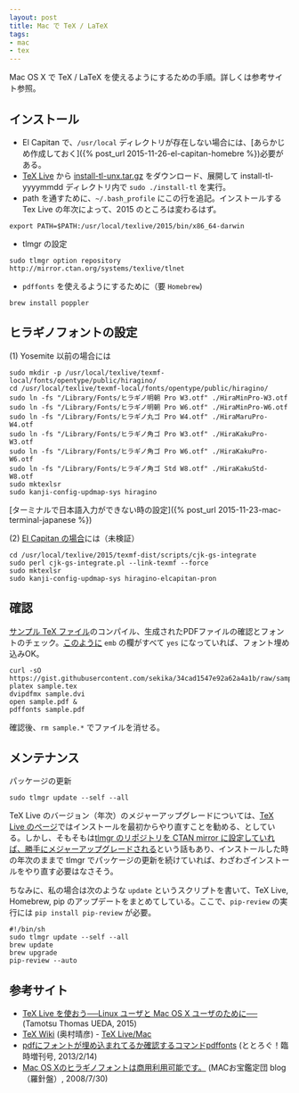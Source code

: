 ```yaml
---
layout: post
title: Mac で TeX / LaTeX
tags:
- mac
- tex
---
```

Mac OS X で TeX / LaTeX を使えるようにするための手順。詳しくは参考サイト参照。

## インストール

- El Capitan で、`/usr/local` ディレクトリが存在しない場合には、[あらかじめ作成しておく]({% post_url 2015-11-26-el-capitan-homebre %})必要がある。 
- [TeX Live](http://www.tug.org/texlive/) から [install-tl-unx.tar.gz](http://mirror.ctan.org/systems/texlive/tlnet/install-tl-unx.tar.gz) をダウンロード、展開して install-tl-yyyymmdd ディレクトリ内で ```sudo ./install-tl``` を実行。
- path を通すために、```~/.bash_profile``` にこの行を追記。インストールする Tex Live の年次によって、2015 のところは変わるはず。

~~~
export PATH=$PATH:/usr/local/texlive/2015/bin/x86_64-darwin
~~~

- tlmgr の設定

~~~
sudo tlmgr option repository http://mirror.ctan.org/systems/texlive/tlnet
~~~

- ```pdffonts``` を使えるようにするために（要 ```Homebrew```)

~~~
brew install poppler
~~~

## ヒラギノフォントの設定

(1) Yosemite 以前の場合には

~~~
sudo mkdir -p /usr/local/texlive/texmf-local/fonts/opentype/public/hiragino/
cd /usr/local/texlive/texmf-local/fonts/opentype/public/hiragino/
sudo ln -fs "/Library/Fonts/ヒラギノ明朝 Pro W3.otf" ./HiraMinPro-W3.otf 
sudo ln -fs "/Library/Fonts/ヒラギノ明朝 Pro W6.otf" ./HiraMinPro-W6.otf
sudo ln -fs "/Library/Fonts/ヒラギノ丸ゴ Pro W4.otf" ./HiraMaruPro-W4.otf
sudo ln -fs "/Library/Fonts/ヒラギノ角ゴ Pro W3.otf" ./HiraKakuPro-W3.otf
sudo ln -fs "/Library/Fonts/ヒラギノ角ゴ Pro W6.otf" ./HiraKakuPro-W6.otf
sudo ln -fs "/Library/Fonts/ヒラギノ角ゴ Std W8.otf" ./HiraKakuStd-W8.otf
sudo mktexlsr
sudo kanji-config-updmap-sys hiragino
~~~

[ターミナルで日本語入力ができない時の設定]({% post_url 2015-11-23-mac-terminal-japanese %})

(2) [El Capitan の場合](http://abenori.blogspot.jp/2015/10/el-capitantexplatex-dvipdfmxpdflatexmac.html)には（未検証）

~~~
cd /usr/local/texlive/2015/texmf-dist/scripts/cjk-gs-integrate
sudo perl cjk-gs-integrate.pl --link-texmf --force
sudo mktexlsr
sudo kanji-config-updmap-sys hiragino-elcapitan-pron
~~~

## 確認

[サンプル TeX ファイル](https://gist.github.com/sekika/34cad1547e92a62a4a1b)のコンパイル、生成されたPDFファイルの確認とフォントのチェック。[このように](https://gist.github.com/sekika/e36726eed3a9a7c3b27d) ```emb``` の欄がすべて ```yes``` になっていれば、フォント埋め込みOK。

~~~
curl -sO https://gist.githubusercontent.com/sekika/34cad1547e92a62a4a1b/raw/sample.tex
platex sample.tex
dvipdfmx sample.dvi
open sample.pdf &
pdffonts sample.pdf
~~~

確認後、```rm sample.*```  でファイルを消せる。

## メンテナンス

パッケージの更新

~~~
sudo tlmgr update --self --all
~~~

TeX Live のバージョン（年次）のメジャーアップグレードについては、[TeX Live のページ](http://www.tug.org/texlive/upgrade.html)ではインストールを最初からやり直すことを勧める、としている。しかし、そもそもは[tlmgr のリポジトリを CTAN mirror に設定していれば、勝手にメジャーアップグレードされる](http://qiita.com/munepi/items/f2127a1dca13d775735f)という話もあり、インストールした時の年次のままで tlmgr でパッケージの更新を続けていれば、わざわざインストールをやり直す必要はなさそう。

ちなみに、私の場合は次のような ```update``` というスクリプトを書いて、TeX Live, Homebrew, pip のアップデートをまとめてしている。ここで、```pip-review``` の実行には ```pip install pip-review``` が必要。

~~~
#!/bin/sh
sudo tlmgr update --self --all
brew update
brew upgrade
pip-review --auto
~~~

## 参考サイト
- [TeX Live を使おう──Linux ユーザと Mac OS X ユーザのために──](http://fugenji.org/~thomas/texlive-guide/index.html) (Tamotsu Thomas UEDA, 2015)
- [TeX Wiki](http://oku.edu.mie-u.ac.jp/~okumura/texwiki/) (奥村晴彦) - [TeX Live/Mac](https://oku.edu.mie-u.ac.jp/~okumura/texwiki/?TeX%20Live%2FMac)
- [pdfにフォントが埋め込まれてるか確認するコマンドpdffonts](http://ototorosama.hatenablog.com/entry/2013/02/14/055355) (ととろぐ！臨時増刊号, 2013/2/14)
- [Mac OS Xのヒラギノフォントは商用利用可能です。](http://www.macotakara.jp/blog/support/entry-665.html) (MACお宝鑑定団 blog（羅針盤）, 2008/7/30)
